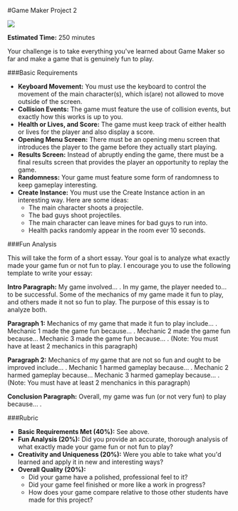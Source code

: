 #Game Maker Project 2

![](http://christensenacademy.org/modules/beginning-game-maker/challenges/project-2.png)

**Estimated Time:** 250 minutes

Your challenge is to take everything you've learned about Game Maker so far and make a game that is genuinely fun to play.

###Basic Requirements
* **Keyboard Movement:** You must use the keyboard to control the movement of the main character(s), which is(are) not allowed to move outside of the screen.
* **Collision Events:** The game must feature the use of collision events, but exactly how this works is up to you.
* **Health or Lives, and Score:** The game must keep track of either health or lives for the player and also display a score.
* **Opening Menu Screen:** There must be an opening menu screen that introduces the player to the game before they actually start playing.
* **Results Screen:** Instead of abruptly ending the game, there must be a final results screen that provides the player an opportunity to replay the game.
* **Randomness:** Your game must feature some form of randomness to keep gameplay interesting.
* **Create Instance:** You must use the Create Instance action in an interesting way. Here are some ideas:
  * The main character shoots a projectile.
  * The bad guys shoot projectiles.
  * The main character can leave mines for bad guys to run into.
  * Health packs randomly appear in the room ever 10 seconds.


###Fun Analysis

This will take the form of a short essay. Your goal is to analyze what exactly made your game fun or not fun to play. I encourage you to use the following template to write your essay:

**Intro Paragraph:** My game involved... . In my game, the player needed to... to be successful. Some of the mechanics of my game made it fun to play, and others made it not so fun to play. The purpose of this essay is to analyze both.

**Paragraph 1:** Mechanics of my game that made it fun to play include... . Mechanic 1 made the game fun because... . Mechanic 2 made the game fun because... Mechanic 3 made the game fun because... . (Note: You must have at least 2 mechanics in this paragraph)

**Paragraph 2:** Mechanics of my game that are not so fun and ought to be improved include... . Mechanic 1 harmed gameplay because... . Mechanic 2 harmed gameplay because... Mechanic 3 harmed gameplay because... . (Note: You must have at least 2 menchanics in this paragraph)

**Conclusion Paragraph:** Overall, my game was fun (or not very fun) to play because... .

###Rubric

* **Basic Requirements Met (40%):** See above.
* **Fun Analysis (20%):** Did you provide an accurate, thorough analysis of what exactly made your game fun or not fun to play?
* **Creativity and Uniqueness (20%):** Were you able to take what you'd learned and apply it in new and interesting ways?
* **Overall Quality (20%):**
  * Did your game have a polished, professional feel to it?
  * Did your game feel finished or more like a work in progress?
  * How does your game compare relative to those other students have made for this project?
